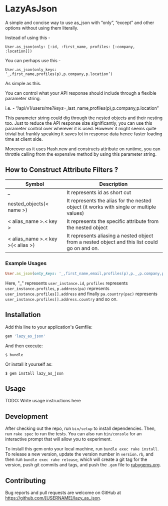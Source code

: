 # LazyAsJson

A simple and concise way to use as_json with “only”, “except” and other options without using them literally.

Instead of using this -

`User.as_json(only: [:id, :first_name, profiles: [:company, :location]])`

You can perhaps use this -

`User.as_json(only_keys: ‘_,first_name,profiles(p),p.company,p.location’)`

As simple as this.

You can control what your API response should include through a flexible parameter string.

i.e. - “/api/v1/users/me?_keys=_,last_name,profiles(p),p.company,p.location”

This parameter string could dig through the nested objects and their nesting too.
Just to reduce the API response size significantly, you can use this parameter control over wherever it is used.
However it might seems quite trivial but frankly speaking it saves lot in response data hence faster loading time at client side.

Moreover as it uses Hash.new and constructs attribute on runtime, you can throttle calling from the expensive method by using this parameter string.

## How to Construct Attribute Filters ?

|Symbol|Description|
|---|---|
|_|It represents id as short cut|
|nested_objects(< name >)|It represents the alias for the nested object (it works with single or multiple values)|
|< alias_name >.< key >|It represents the specific attribute from the nested object|
|< alias_name >.< key >(< alias >)|It represents aliasing a nested object from a nested object and this list could go on and on.|

### Example Usages

```ruby
User.as_json(only_keys: '_,first_name,email,profiles(p),p._,p.company,p.address(pa),pa.city,pa.country(pac),pac.iso_code')
```

Here, "_" represents `user_instance.id`, `profiles` represents `user_instance.profiles`, `p.address(pa)` represents `user_instance.profiles[].address` and finally `pa.country(pac)` represents `user_instance.profiles[].address.country` and so on.

## Installation

Add this line to your application's Gemfile:

```ruby
gem 'lazy_as_json'
```

And then execute:

    $ bundle

Or install it yourself as:

    $ gem install lazy_as_json

## Usage

TODO: Write usage instructions here

## Development

After checking out the repo, run `bin/setup` to install dependencies. Then, run `rake spec` to run the tests. You can also run `bin/console` for an interactive prompt that will allow you to experiment.

To install this gem onto your local machine, run `bundle exec rake install`. To release a new version, update the version number in `version.rb`, and then run `bundle exec rake release`, which will create a git tag for the version, push git commits and tags, and push the `.gem` file to [rubygems.org](https://rubygems.org).

## Contributing

Bug reports and pull requests are welcome on GitHub at https://github.com/[USERNAME]/lazy_as_json.
